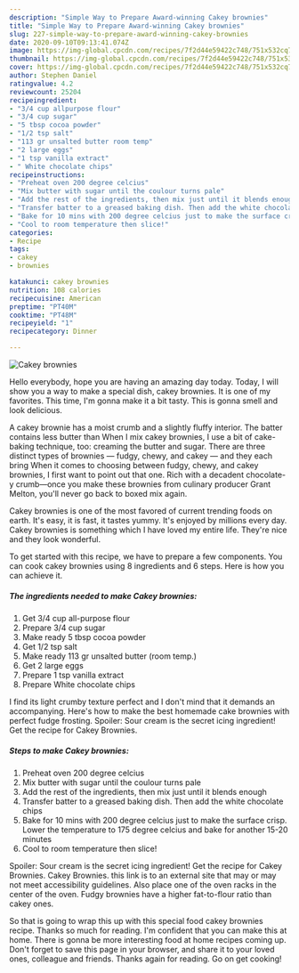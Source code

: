 ```yaml
---
description: "Simple Way to Prepare Award-winning Cakey brownies"
title: "Simple Way to Prepare Award-winning Cakey brownies"
slug: 227-simple-way-to-prepare-award-winning-cakey-brownies
date: 2020-09-10T09:13:41.074Z
image: https://img-global.cpcdn.com/recipes/7f2d44e59422c748/751x532cq70/cakey-brownies-recipe-main-photo.jpg
thumbnail: https://img-global.cpcdn.com/recipes/7f2d44e59422c748/751x532cq70/cakey-brownies-recipe-main-photo.jpg
cover: https://img-global.cpcdn.com/recipes/7f2d44e59422c748/751x532cq70/cakey-brownies-recipe-main-photo.jpg
author: Stephen Daniel
ratingvalue: 4.2
reviewcount: 25204
recipeingredient:
- "3/4 cup allpurpose flour"
- "3/4 cup sugar"
- "5 tbsp cocoa powder"
- "1/2 tsp salt"
- "113 gr unsalted butter room temp"
- "2 large eggs"
- "1 tsp vanilla extract"
- " White chocolate chips"
recipeinstructions:
- "Preheat oven 200 degree celcius"
- "Mix butter with sugar until the coulour turns pale"
- "Add the rest of the ingredients, then mix just until it blends enough"
- "Transfer batter to a greased baking dish. Then add the white chocolate chips"
- "Bake for 10 mins with 200 degree celcius just to make the surface crisp. Lower the temperature to 175 degree celcius and bake for another 15-20 minutes"
- "Cool to room temperature then slice!"
categories:
- Recipe
tags:
- cakey
- brownies

katakunci: cakey brownies 
nutrition: 108 calories
recipecuisine: American
preptime: "PT40M"
cooktime: "PT48M"
recipeyield: "1"
recipecategory: Dinner

---
```



![Cakey brownies](https://img-global.cpcdn.com/recipes/7f2d44e59422c748/751x532cq70/cakey-brownies-recipe-main-photo.jpg)

Hello everybody, hope you are having an amazing day today. Today, I will show you a way to make a special dish, cakey brownies. It is one of my favorites. This time, I'm gonna make it a bit tasty. This is gonna smell and look delicious.

A cakey brownie has a moist crumb and a slightly fluffy interior. The batter contains less butter than When I mix cakey brownies, I use a bit of cake-baking technique, too: creaming the butter and sugar. There are three distinct types of brownies — fudgy, chewy, and cakey — and they each bring When it comes to choosing between fudgy, chewy, and cakey brownies, I first want to point out that one. Rich with a decadent chocolate-y crumb—once you make these brownies from culinary producer Grant Melton, you&#39;ll never go back to boxed mix again.

Cakey brownies is one of the most favored of current trending foods on earth. It's easy, it is fast, it tastes yummy. It's enjoyed by millions every day. Cakey brownies is something which I have loved my entire life. They're nice and they look wonderful.


To get started with this recipe, we have to prepare a few components. You can cook cakey brownies using 8 ingredients and 6 steps. Here is how you can achieve it.

<!--inarticleads1-->

##### The ingredients needed to make Cakey brownies:

1. Get 3/4 cup all-purpose flour
1. Prepare 3/4 cup sugar
1. Make ready 5 tbsp cocoa powder
1. Get 1/2 tsp salt
1. Make ready 113 gr unsalted butter (room temp.)
1. Get 2 large eggs
1. Prepare 1 tsp vanilla extract
1. Prepare  White chocolate chips


I find its light crumby texture perfect and I don&#39;t mind that it demands an accompanying. Here&#39;s how to make the best homemade cake brownies with perfect fudge frosting. Spoiler: Sour cream is the secret icing ingredient! Get the recipe for Cakey Brownies. 

<!--inarticleads2-->

##### Steps to make Cakey brownies:

1. Preheat oven 200 degree celcius
1. Mix butter with sugar until the coulour turns pale
1. Add the rest of the ingredients, then mix just until it blends enough
1. Transfer batter to a greased baking dish. Then add the white chocolate chips
1. Bake for 10 mins with 200 degree celcius just to make the surface crisp. Lower the temperature to 175 degree celcius and bake for another 15-20 minutes
1. Cool to room temperature then slice!


Spoiler: Sour cream is the secret icing ingredient! Get the recipe for Cakey Brownies. Cakey Brownies. this link is to an external site that may or may not meet accessibility guidelines. Also place one of the oven racks in the center of the oven. Fudgy brownies have a higher fat-to-flour ratio than cakey ones. 

So that is going to wrap this up with this special food cakey brownies recipe. Thanks so much for reading. I'm confident that you can make this at home. There is gonna be more interesting food at home recipes coming up. Don't forget to save this page in your browser, and share it to your loved ones, colleague and friends. Thanks again for reading. Go on get cooking!
